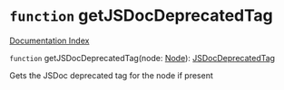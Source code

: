 # `function` getJSDocDeprecatedTag

[Documentation Index](../README.md)

`function` getJSDocDeprecatedTag(node: [Node](../interface.Node/README.md)): [JSDocDeprecatedTag](../interface.JSDocDeprecatedTag/README.md)

Gets the JSDoc deprecated tag for the node if present


